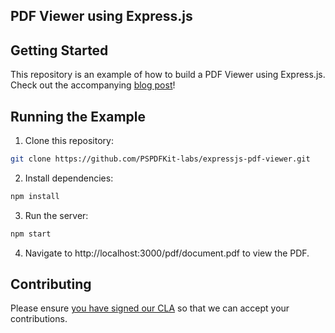 ## PDF Viewer using Express.js 

## Getting Started

This repository is an example of how to build a PDF Viewer using Express.js. Check out the accompanying [blog post](https://pspdfkit.com/blog/2023/how-to-build-a-pdf-viewer-using-expressjs)!

## Running the Example

1. Clone this repository:

```bash
git clone https://github.com/PSPDFKit-labs/expressjs-pdf-viewer.git
```

2. Install dependencies:

```bash
npm install
```

3. Run the server:

```bash
npm start
```

4. Navigate to http://localhost:3000/pdf/document.pdf to view the PDF.

## Contributing

Please ensure [you have signed our CLA](https://pspdfkit.com/guides/web/current/miscellaneous/contributing/) so that we can accept your contributions.